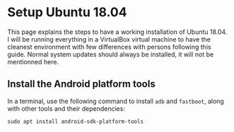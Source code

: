 # Setup Ubuntu 18.04

This page explains the steps to have a working installation of Ubuntu 18.04. I will be running everything in a VirtualBox virtual machine to  have the cleanest environment with few differences with persons following this guide. Normal system updates should always be installed, it will not be mentionned here.

## Install the Android platform tools

In a terminal, use the following command to install `adb` and `fastboot`, along with other tools and their dependencies:

```console
sudo apt install android-sdk-platform-tools
```

